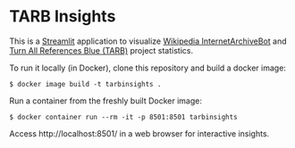 # TARB Insights

This is a [Streamlit](https://streamlit.io/) application to visualize [Wikipedia InternetArchiveBot](https://meta.wikimedia.org/wiki/InternetArchiveBot/API#action=statistics) and [Turn All References Blue (TARB)](https://archive.org/details/mark-graham-presentation) project statistics.

To run it locally (in Docker), clone this repository and build a docker image:

```
$ docker image build -t tarbinsights .
```

Run a container from the freshly built Docker image:

```
$ docker container run --rm -it -p 8501:8501 tarbinsights
```

Access http://localhost:8501/ in a web browser for interactive insights.
